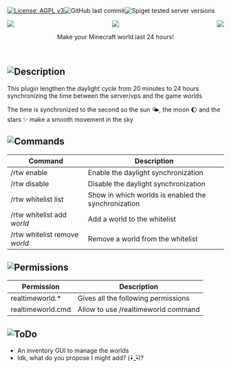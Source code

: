 [![License: AGPL v3](https://img.shields.io/badge/License-AGPL%20v3-blue.svg)](https://www.gnu.org/licenses/agpl-3.0)![GitHub last commit](https://img.shields.io/github/last-commit/Blank517/RealTimeWorld)![Spiget tested server versions](https://img.shields.io/spiget/tested-versions/70124)
<p align="center">
<img align="left" src="https://i.ibb.co/CKqbVFV/Real-Time-World-Logo.png">
<img align="right" src="https://i.ibb.co/CKqbVFV/Real-Time-World-Logo.png">
<img src="https://lingtalfi.com/services/pngtext?color=0190FF&size=30&text=RealTimeWorld"></p>
<p align="center">Make your Minecraft world last 24 hours!</p>
<br>

## ![Description](https://lingtalfi.com/services/pngtext?color=852020&size=22&text=Description)
This plugin lengthen the daylight cycle from 20 minutes to 24 hours synchronizing the time between the server/vps and the game worlds

The time is synchronized to the second so the sun 🌤️, the moon 🌔 and the stars ✨ make a smooth movement in the sky

## ![Commands](https://lingtalfi.com/services/pngtext?color=852020&size=22&text=Commands)
| Command                       | Description                                         |
| ----------------------------- | --------------------------------------------------- |
| /rtw enable                   | Enable the daylight synchronization                 |
| /rtw disable                  | Disable the daylight synchronization                |
| /rtw whitelist list           | Show in which worlds is enabled the synchronization |
| /rtw whitelist add _world_    | Add a world to the whitelist                        |
| /rtw whitelist remove _world_ | Remove a world from the whitelist                   |

## ![Permissions](https://lingtalfi.com/services/pngtext?color=852020&size=22&text=Permissions)
| Permission        | Description                         |
| ----------------- | ----------------------------------- |
| realtimeworld.*   | Gives all the following permissions |
| realtimeworld.cmd | Allow to use /realtimeworld command |

## ![ToDo](https://lingtalfi.com/services/pngtext?color=852020&size=22&text=ToDo)
- An inventory GUI to manage the worlds
- Idk, what do you propose I might add? (•ิ_•ิ)?